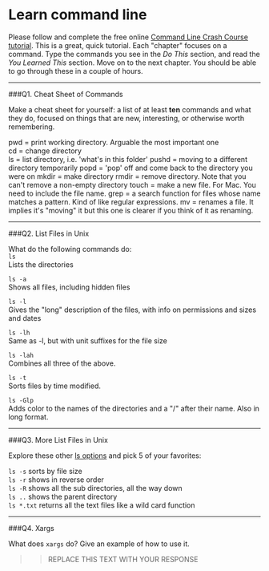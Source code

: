 # Learn command line

Please follow and complete the free online [Command Line Crash Course
tutorial](http://cli.learncodethehardway.org/book/). This is a great,
quick tutorial. Each "chapter" focuses on a command. Type the commands
you see in the _Do This_ section, and read the _You Learned This_
section. Move on to the next chapter. You should be able to go through
these in a couple of hours.

---

###Q1.  Cheat Sheet of Commands  

Make a cheat sheet for yourself: a list of at least **ten** commands and what they do, focused on things that are new, interesting, or otherwise worth remembering.

pwd = print working directory.  Arguable the most important one  
cd = change directory  
ls = list directory, i.e. 'what's in this folder' 
pushd = moving to a different directory temporarily
popd = 'pop' off and come back to the directory you were on
mkdir = make directory
rmdir = remove directory.  Note that you can't remove a non-empty directory
touch = make a new file.  For Mac.  You need to include the file name.
grep = a search function for files whose name matches a pattern.  Kind of like regular expressions.
mv = renames a file.  It implies it's "moving" it but this one is clearer if you think of it as renaming.


---

###Q2.  List Files in Unix   

What do the following commands do:  
`ls`  
Lists the directories

`ls -a`  
Shows all files, including hidden files

`ls -l`  
Gives the "long" description of the files, with info on permissions and sizes and dates

`ls -lh`  
Same as -l, but with unit suffixes for the file size

`ls -lah`  
Combines all three of the above.

`ls -t`  
Sorts files by time modified.

`ls -Glp`  
Adds color to the names of the directories and a "/" after their name.  Also in long format.


---

###Q3.  More List Files in Unix  

Explore these other [ls options](http://www.techonthenet.com/unix/basic/ls.php) and pick 5 of your favorites:

`ls -s` sorts by file size  
`ls -r` shows in reverse order  
`ls -R` shows all the sub directories, all the way down  
`ls ..` shows the parent directory  
`ls *.txt` returns all the text files like a wild card function

---

###Q4.  Xargs   

What does `xargs` do? Give an example of how to use it.

> > REPLACE THIS TEXT WITH YOUR RESPONSE

 

